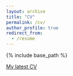 ```yaml
---
layout: archive
title: "CV"
permalink: /cv/
author_profile: true
redirect_from:
  - /resume
---
```


{% include base_path %}

[My latest CV](https://docs.google.com/document/d/1VGzryp9I4nhdhlA5iqqYqhjEIJVRM61gLOUOhCD7RIg)
